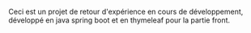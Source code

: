 Ceci est un projet de retour d'expérience en cours de développement, développé en java spring boot et en thymeleaf pour la partie front.
